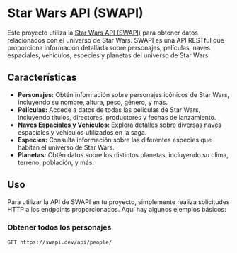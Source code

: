 # Star Wars API (SWAPI)

Este proyecto utiliza la [Star Wars API (SWAPI)](https://swapi.dev/) para obtener datos relacionados con el universo de Star Wars. SWAPI es una API RESTful que proporciona información detallada sobre personajes, películas, naves espaciales, vehículos, especies y planetas del universo de Star Wars.

## Características

- **Personajes:** Obtén información sobre personajes icónicos de Star Wars, incluyendo su nombre, altura, peso, género, y más.
- **Películas:** Accede a datos de todas las películas de Star Wars, incluyendo títulos, directores, productores y fechas de lanzamiento.
- **Naves Espaciales y Vehículos:** Explora detalles sobre diversas naves espaciales y vehículos utilizados en la saga.
- **Especies:** Consulta información sobre las diferentes especies que habitan el universo de Star Wars.
- **Planetas:** Obtén datos sobre los distintos planetas, incluyendo su clima, terreno, población, y más.

## Uso

Para utilizar la API de SWAPI en tu proyecto, simplemente realiza solicitudes HTTP a los endpoints proporcionados. Aquí hay algunos ejemplos básicos:

### Obtener todos los personajes

```sh
GET https://swapi.dev/api/people/
